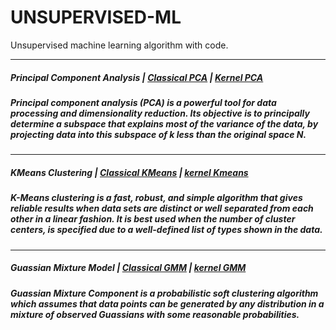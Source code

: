 # UNSUPERVISED-ML
Unsupervised machine learning algorithm with code.


----------------------
##### Principal Component Analysis | [Classical PCA](https://github.com/algostatml/UNSUPERVISED-ML/blob/master/PRINCIPAL%20COMPONENT%20ANALYSIS/PCA.py) | [Kernel PCA](https://github.com/algostatml/UNSUPERVISED-ML/blob/master/PRINCIPAL%20COMPONENT%20ANALYSIS/KERNEL%20PCA/KPCA.py)

##### Principal component analysis (PCA) is a powerful tool for data processing and dimensionality reduction. Its objective is to principally determine a subspace that explains most of the variance of the data, by projecting data into this subspace of k less than the original space N.

---------------------
##### KMeans Clustering | [Classical KMeans](https://github.com/algostatml/UNSUPERVISED-ML/blob/master/KMEANS%20AND%20KERNEL%20VERSION/kmeans.py) | [kernel Kmeans](https://github.com/algostatml/UNSUPERVISED-ML/blob/master/KMEANS%20AND%20KERNEL%20VERSION/KERNEL%20KMEANS/kernelkmeans.py)

##### K-Means clustering is a fast, robust, and simple algorithm that gives reliable results when data sets are distinct or well separated from each other in a linear fashion. It is best used when the number of cluster centers, is specified due to a well-defined list of types shown in the data.

---------------------
##### Guassian Mixture Model | [Classical GMM](https://github.com/algostatml/UNSUPERVISED-ML/blob/master/Guassian%20Mixture%20Model%20(GMM)/gmm.py) | [kernel GMM](NAY)

##### Guassian Mixture Component is a probabilistic soft clustering algorithm which assumes that data points can be generated by any distribution in a mixture of observed Guassians with some reasonable probabilities.
